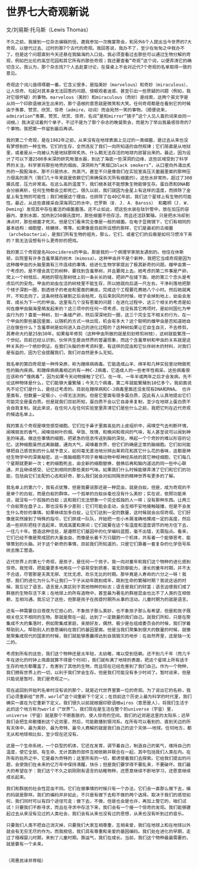 # 世界七大奇观新说

文/刘易斯·托马斯（Lewis Thomas）

  
    不久之前，我接到一位杂志编辑的信，邀我参加一次晚宴聚会，和另外6个人提出当今世界的7大奇观，以替代过去、过时的那7个古代的奇观。我回答说，我办不了，至少在匆匆之中我办不了。但是这个问题直到今天还悬在我脑海的入口处。我必须查看过去那些可以通过生物分解的奇观，例如巴比伦的高空花园和其它所有的那些奇观；我还要查看“奇观”这个词，以便弄清它的确切含义。我认为，那个杂志找7个人去赴宴讨论，在餐桌上不会对近代7个奇观的名单取得一致的意见。  
  
    奇观这个词儿值得琢磨一番。它含义很多，是指美妙（marvelous）和奇妙（miraculous）、让人惊奇、勾起对其本身无法回答的问题、使眼观者迷惑、甚至引出一些质疑的问题（例如，我对它很怀疑）的事物。marvelous（美妙）和miraculous（奇妙）是线索，这两个英文字是从同一个印欧语根派生出来的，那个语根的意思就是微笑和大笑。任何奇观都是在看到它的时候由于羡慕、赞赏、欣赏、惊奇（admire，动词）而会宛然一笑的事物。（顺便说来，admiration“羡慕、赞赏、欣赏、惊奇，名词”是和mirror“镜子”这个人见人喜的词来自同一词根。）我决定试着列个单子，不过不是为了那个杂志的晚餐聚会，而是为了举出我最感惊奇的7个事物。我把第一件留到最后再讲。  
  
    我的第二个奇观，是在1982年之前，从来没有在地球表面上见过的一类细菌，是过去从来也没有梦想到的一种生物。它们的生存，全然违反了我们一向所知道的自然规律；它们简直是从地狱里，或者是从一向被认为是地狱那样炙热、什么都无法存活的地球内部冒出来的。最近，因为设计了可以下潜2500多米深的研究用潜水器，到达了海底一些深洞的边缘，这些区域受到了科学界的关注。科学家将那些地壳的烟囱、深洞称为“黑烟口black smokers”，从口里向外涌出炙热的一股股海水。那不只是热水、热蒸汽，甚至不只是像我们在实验室高压灭菌器里面的那种压力很高的蒸汽（我们几十年来就是依赖它们来确保杀灭所有细菌的）。这些水非常热，超过了300摄氏度，压力非常高。在这么高的温度下，我们根本就不能想象生物能够生存。蛋白质和DNA都会分崩离析，任何生物都会立即死亡。很久以前，我们就因为金星上有这样的温度，而排除了金星上有生物的可能性；我们根据这个理由，也排除了在40亿年前，我们这个星球上有生物的可能性。最近，从这些直接采自深海洞口的水中，巴罗斯（B. J. A. Baross） 和戴明（J. W. Deming）发现其中存在着活的细菌菌落。还不止如此，把这些水装在钛针管中，放在加压的容器内，拿到水面，加热到250摄氏度时，那些细菌不但存活，而且还活跃繁殖。只是把水冷却到沸点时，那些细菌才死灭。但是它们看来完全像是一般的细菌。在电子显微镜下，它们有相同的基本结构：细胞壁，核糖体，等等。如果像是目前所设想的那样，它们是最初的古细菌（archebacteria），是我们所有生物的祖先，那么，它们，或者它们的后裔是如何习惯冷下来的？我无法设想有什么更奇妙的把戏。  
  
    我的第三个奇观是名叫oncideres的甲虫。那是我的一个病理学家朋友遇到的。他住在休斯顿，后院里有许多含羞草属的树木（mimosa）。这种甲虫并不是个新种，我把它当成奇观是因为这种雌甲虫的头脑里面有三件连续的事情，给进化生物学家提出了极其新奇的问题。雌甲虫第一个考虑的，是不理会其它的树种，要找到含羞草树，并且要爬上去。她考虑的第二件事是产卵，爬上一个树枝后，用她的颚在那树枝上刻一条长长的缝，把卵产在缝下面。她的第三个念头是考虑后代的安危。甲虫的幼虫在活的树枝里不能生存，所以她就向后退一尺左右，干净利落地把那个枝子深割一圈，割透枝子的老皮和里面的嫩皮。完成这个工程要花费她八个小时。然后她就离开，不知去向了。这条树枝在被割之后会枯死，在后来刮风的时候，枝子会掉到地上，幼虫会发育、成长为下一代的甲虫。这里有几个没有答案的问题：在进化过程中，这三个相关的考虑是如何在雌甲虫脑海里萌发起来的？这三项中的任何一项考虑，在没有其它两项时，是如何固化为甲虫行为的？喜爱一种树，划一条缝产卵，然后深深地刻一圈，这三个完全互不相关的行为，在一个甲虫的那些基因里面，以随机的方式一块出现，机会有多大？这个聪明的雌甲虫是否知道她自己在做些什么？含羞草树是如何进入自己的进化过程的？这种树如果让它自生自灭，不去修剪，其寿命大约是25到30年。如果每年修剪（这种甲虫所做的就是刻划修剪树枝），这树就能繁茂一个世纪。目前已经认识到，伙伴共生是自然界的普遍现象，而这个含羞草树和甲虫的关系就是这种关系的一个绝妙例证。在我们头脑的参考资料里，有这样的昆虫和它伙伴树木的材料，对我们是有益的，因为它会提醒我们，我们对自然是多么无知。  
  
    我名单的第四奇观是一种传染原，称为蹭痒病病毒。它能造成山羊、绵羊和几种实验室动物致死性的脑内疾病。和蹭痒病病毒相近的有一种C-J病毒，它造成人的一些老年性痴呆。这些病毒很应该称作“慢病毒”，因为如果今天动物接触了它们，在一年、一年半或两年之后才会发病。先不论这种物体是什么，它们能够大量繁殖；今天几个病毒，第二年就能繁殖到10亿多个。我前面说先不论它们是什么，是经过考虑的。目前在蹭痒病和C-J病毒里面还没发现有DNA和RNA。 也许里面有，但数量一定极小，小得无法测到。但是它里面有很多蛋白质，因此有人认真地提出它们可能完全是蛋白质。但是就我们目前所知，蛋白质不会以它自身来复制，至少在地球上蛋白质不会自我复制。就此来说，在任何人在任何实验室里弄清它们是些什么之前，我把它列在近代奇观的候选名单上。  
  
    我的第五个奇观是嗅觉感受细胞。它们位于鼻子里面高处的上皮组织中，闻嗅空气去判断环境，闻嗅朋友的香气，闻嗅烧树叶的烟、早饭、玫瑰，和晚间和夜间的气味，有人甚至说可以闻到神圣的味道。做这些事情的细胞，把紧急的信息传送到脑的深处，唤起一个个奇妙的难以形容的记忆。这种细胞虽然远离脑髓，通向大气，闻嗅着世界，但它们的确是正常的脑细胞。它们如何能够把自己感觉到的什么赋予意义，如何毫无差池地分辨出茉莉花和其它什么花的香味，这都是神经生物学中的深奥秘密。这一类脑细胞不同于脊椎动物中枢神经系统的其它神经细胞，它们每几个星期就更新一次；老的细胞死去，由全新的细胞替换，替换后再和脑内遥远的同一些中心联通，并且继续感受、记忆到相同的那些美妙气味。如果我们什么时候能够弄清了它们和它们的功能，包括由它们支配的心态和好奇，那么我们就会对如同隔世的精神世界有更多的了解。  
  
    我名单上的第六个，我有点犹豫，但是我要说那还是一种昆虫，就是白蚁。但是，成为奇观的不是单个的白蚁，而是白蚁的群体。一个孤单的白蚁丝毫也没有什么美妙；实在说，依照功能来说，就没有一个孤独的白蚁；这和我们无法想象一个完全孤独的人一样；没有那种东西。让两三个白蚁聚在盘子上，那也没有多少差别；它们可能会走动，会互相不安地接触碰撞，但是不会发生什么奇妙的事情。如果继续加多白蚁，让它们达到一定的数量，这时候就会出现奇观。它们好像是突然接到了特殊的指令，它们排成一队队，开始把一些小木屑准确地摞成一定的高度，然后造一些拱形把柱子连起来，筑成高厦和房间；它们就要在这个有温度和湿度调节的地方住下去，一住几十年。营造这种住处，是遵照它们基因中的化学编码蓝图，毫不出错，无需指点。看来，它们已经不像是聚成团的大量虫虫，而像是长着千万只腿的一个机体，共有着一个能够思考、能够策划的头脑。对于这个新奇的事情，目前我们所知道的，只是它们靠着一套复杂的化学信号系统去施工营造。  
  
    近代世界上的第七个奇观，是孩子，是任何一个孩子。我一向对童年和我们这个物种的进化感到惊奇。我觉得，把能量更多地用在一个容易受到损害，毫无防御能力，漫长的童年时期，并不太不合适，尽管那是天真无邪、无忧无虑、欢乐无比的时期。那毕竟是人寿命的六分之一呀！我想，我们的进化为什么不让我们一下子从幼年跳到成年，跳到生命的繁殖时期？我说这话的时候，我忘记了语言。语言是人类区别于其他物种的标志；语言是我们的财富；语言迫使我们成了群居的生物存活下来；在地球上的所有造物中，甚至最为著名的群居昆虫也比不了人类的互相依赖，互相沟通。我忘记了这些，但那是孩子在孩提时期所从事的活动。儿童时期为的就是语言。  
  
    还有一种需要日日夜夜为它担心的，不象孩子那么美妙，也不象孩子那么有希望，但是和孩子既相关但又不相同的生物。那就是聚在一起，达到了一定数量的我们自己。就我们所知，只是在聚集成不大的集落时，例如聚集成家庭，亲朋好友，偶然、极少是在组成委员会的时候，我们学着帮助别人。帮助别人的意愿编码在我们的基因里面。但是当我们聚集到很大的数量的时候，就像是聚集成现代的国家的时候，我们就能够愚蠢得达到自我毁灭的地步：在自然界里，这是独一无二的。  
  
    考虑到所有的这些，我们这个物种还是太年轻，太幼稚，难以受到信赖。还不到几千年（而几千年在进化的时钟上简直就算不得是个时间），我们就布满了地球的表面，把这个星球上所有适于生存的地方都覆盖了，危害到了其他的生物，而且现在已经危害到了我们自己。作为一个物种，我们拥有世界上的一切，以利于我们学会生存。但是我们可能没有多少时间了。暂时说来，但是只能说是暂时，我们是奇观之一。  
  
    现在返回到开始列名单时没有说的那个，就是近代世界里第一位的奇观。为了说出它的名称，我们必须重新给“世界，world”这个词重新下个定义；在目前这个历史上最为科学的时代里，我们确实一直在为它重新下定义。我们很久以前就根据印欧语根wiros（意思是人），将我们生活于此的这个地方称为world（“世界”）。我们现在是生活在整个的universe（宇宙）里，universe（宇宙）就是那个不断膨胀的、使人惊奇的空间。我们的近郊是这里的太阳系；迟早我们会把生命散播到这个近郊里，然后，可能散播到银河系。在所有可以看到的、直到天边的所有天体中，最为美妙、最为奇特、最令人费解的就是我们自己的这个天体——地球。任何地方，都无从和地球相比拟，至少现在还没有。  
  
    这是一个生命系统，一个巨型的机体，它还在发育，调节着自己，制造自己的氧气，维持自己的温度，使它全部、有生命、无计其数的部件互相依赖并联合在一起，其中包括我们人类在内。在所有的处所之中，它是最为奇特的；这里所有的一切，都诱使着我们去探索。它给我们提出的问题，会使我们在未来的亿万年中保持清醒，快乐；但是我们要学得不要乱来，不要破坏。我们最大的希望在于：我们这个不久之前刚刚有语言的幼稚物种，还愿意继续不断地学习，还愿意继续成长起来。  
  
    我们和群居的社会性昆虫不同。它们在做事情的时候只有一个办法，它们会一直那么做下去，编的码就是那样。我们的编码并非如此，不只是有做下去和不做的两个选择。取决于我们的感觉如何，我们同时可以有四个途径可走：做下去，不做，但是也会是也许，再加上管它的，咱们试试！只要我们不断寻求，而且在寻求中存活下来，我们会有一个接一个惊奇的发现。我们能够建起过去从来没有见过的人类社会，我们会有从来也没有过的思想，从来也没有听到过的音乐。  
  
    只要我们人类不把自己消灭掉，只要我们大家互相尊重，互相亲爱，我们在地球上和在地球以外就会有无穷无尽的作为。而我相信，我们具有尊重和亲爱的基因编码。我们处在进化的早期，走过了襁褓婴儿时期，来到了儿童时期。靠运气，我们在成长。当前，我们这个物种最最需要的，就是要有一个未来。  
                
                                                                                           （周惠民译并荐稿）

